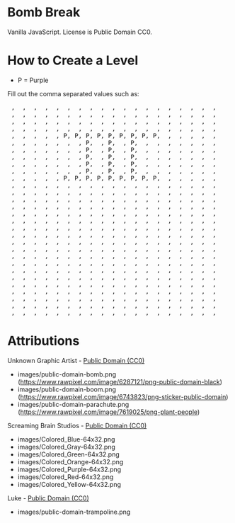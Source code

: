 # Bomb Break

Vanilla JavaScript. License is Public Domain CC0.

# How to Create a Level

* P = Purple

Fill out the comma separated values such as:

<pre>
 ,  ,  ,  ,  ,  ,  ,  ,  ,  ,  ,  ,  ,  ,  ,  ,  ,  ,  ,
 ,  ,  ,  ,  ,  ,  ,  ,  ,  ,  ,  ,  ,  ,  ,  ,  ,  ,  ,
 ,  ,  ,  ,  ,  ,  ,  ,  ,  ,  ,  ,  ,  ,  ,  ,  ,  ,  ,
 ,  ,  ,  ,  ,  ,  ,  ,  ,  ,  ,  ,  ,  ,  ,  ,  ,  ,  ,
 ,  ,  ,  ,  , P, P, P, P, P, P, P, P, P,  ,  ,  ,  ,  ,
 ,  ,  ,  ,  ,  ,  , P,  , P,  , P,  ,  ,  ,  ,  ,  ,  ,
 ,  ,  ,  ,  ,  ,  , P,  , P,  , P,  ,  ,  ,  ,  ,  ,  ,
 ,  ,  ,  ,  ,  ,  , P,  , P,  , P,  ,  ,  ,  ,  ,  ,  ,
 ,  ,  ,  ,  ,  ,  , P,  , P,  , P,  ,  ,  ,  ,  ,  ,  ,
 ,  ,  ,  ,  ,  ,  , P,  , P,  , P,  ,  ,  ,  ,  ,  ,  ,
 ,  ,  ,  ,  , P, P, P, P, P, P, P, P, P,  ,  ,  ,  ,  ,
 ,  ,  ,  ,  ,  ,  ,  ,  ,  ,  ,  ,  ,  ,  ,  ,  ,  ,  ,
 ,  ,  ,  ,  ,  ,  ,  ,  ,  ,  ,  ,  ,  ,  ,  ,  ,  ,  ,
 ,  ,  ,  ,  ,  ,  ,  ,  ,  ,  ,  ,  ,  ,  ,  ,  ,  ,  ,
 ,  ,  ,  ,  ,  ,  ,  ,  ,  ,  ,  ,  ,  ,  ,  ,  ,  ,  ,
 ,  ,  ,  ,  ,  ,  ,  ,  ,  ,  ,  ,  ,  ,  ,  ,  ,  ,  ,
 ,  ,  ,  ,  ,  ,  ,  ,  ,  ,  ,  ,  ,  ,  ,  ,  ,  ,  ,
 ,  ,  ,  ,  ,  ,  ,  ,  ,  ,  ,  ,  ,  ,  ,  ,  ,  ,  ,
 ,  ,  ,  ,  ,  ,  ,  ,  ,  ,  ,  ,  ,  ,  ,  ,  ,  ,  ,
 ,  ,  ,  ,  ,  ,  ,  ,  ,  ,  ,  ,  ,  ,  ,  ,  ,  ,  ,
 ,  ,  ,  ,  ,  ,  ,  ,  ,  ,  ,  ,  ,  ,  ,  ,  ,  ,  ,
 ,  ,  ,  ,  ,  ,  ,  ,  ,  ,  ,  ,  ,  ,  ,  ,  ,  ,  ,
 ,  ,  ,  ,  ,  ,  ,  ,  ,  ,  ,  ,  ,  ,  ,  ,  ,  ,  ,
 ,  ,  ,  ,  ,  ,  ,  ,  ,  ,  ,  ,  ,  ,  ,  ,  ,  ,  ,
 ,  ,  ,  ,  ,  ,  ,  ,  ,  ,  ,  ,  ,  ,  ,  ,  ,  ,  ,
 ,  ,  ,  ,  ,  ,  ,  ,  ,  ,  ,  ,  ,  ,  ,  ,  ,  ,  ,
 ,  ,  ,  ,  ,  ,  ,  ,  ,  ,  ,  ,  ,  ,  ,  ,  ,  ,  ,
 ,  ,  ,  ,  ,  ,  ,  ,  ,  ,  ,  ,  ,  ,  ,  ,  ,  ,  ,
 ,  ,  ,  ,  ,  ,  ,  ,  ,  ,  ,  ,  ,  ,  ,  ,  ,  ,  ,
 ,  ,  ,  ,  ,  ,  ,  ,  ,  ,  ,  ,  ,  ,  ,  ,  ,  ,  ,
</pre>

# Attributions

Unknown Graphic Artist - [Public Domain (CC0)](https://www.rawpixel.com/public-domain)

* images/public-domain-bomb.png (<https://www.rawpixel.com/image/6287121/png-public-domain-black>)
* images/public-domain-boom.png (<https://www.rawpixel.com/image/6743823/png-sticker-public-domain>)
* images/public-domain-parachute.png (<https://www.rawpixel.com/image/7619025/png-plant-people>)

Screaming Brain Studios - [Public Domain (CC0)](https://screamingbrainstudios.itch.io/)

* images/Colored_Blue-64x32.png
* images/Colored_Gray-64x32.png
* images/Colored_Green-64x32.png
* images/Colored_Orange-64x32.png
* images/Colored_Purple-64x32.png
* images/Colored_Red-64x32.png
* images/Colored_Yellow-64x32.png

Luke - [Public Domain (CC0)](https://www.clker.com/clipart-85668.html)

* images/public-domain-trampoline.png
